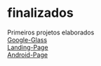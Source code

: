 # finalizados
 Primeiros projetos elaborados<br>
 <a href="https://pcmakeeer.github.io/finalizados/google-glass/">Google-Glass</a><br>
 <a href="https://pcmakeeer.github.io/finalizados/landing-page/">Landing-Page</a><br>
 <a href="https://pcmakeeer.github.io/finalizados/android-page/">Android-Page</a>
